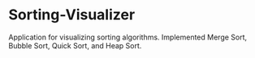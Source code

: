 # Sorting-Visualizer

Application for visualizing sorting algorithms. Implemented Merge Sort, Bubble Sort, Quick Sort, and Heap Sort.
